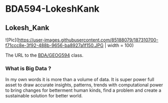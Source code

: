 # BDA594-LokeshKank
## Lokesh_Kank

![Pic](https://user-images.githubusercontent.com/85188079/187310700-f71ccc8e-3f92-488b-9656-ba8927a1f150.JPG | width = 100)


The URL to the [BDA/GEOG594](https://sdsu.instructure.com/courses/113151) class.

### What is Big Data ?
In my own words it is more than a volume of data. It is super power full asset to draw accurate insights, patterns, trends with computational power to bring changes
for betterment human kinds, find a problem and create a sustainable solution for better world.


